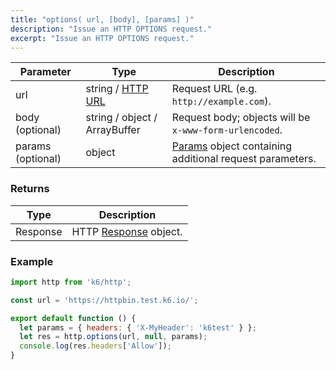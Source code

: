 ```yaml
---
title: "options( url, [body], [params] )"
description: "Issue an HTTP OPTIONS request."
excerpt: "Issue an HTTP OPTIONS request."
---
```


| Parameter         | Type                          | Description                                                                                           |
| ----------------- | ----------------------------- | ----------------------------------------------------------------------------------------------------- |
| url               | string / [HTTP URL](/javascript-api/k6-http/url-url#returns)                    | Request URL (e.g. `http://example.com`).                                                              |
| body (optional)   | string / object / ArrayBuffer | Request body; objects will be `x-www-form-urlencoded`.                                                |
| params (optional) | object                        | [Params](/javascript-api/k6-http/params) object containing additional request parameters.             |


### Returns

| Type     | Description                                                           |
| -------- | --------------------------------------------------------------------- |
| Response | HTTP [Response](/javascript-api/k6-http/response) object. |


### Example

<CodeGroup labels={[], lineNumbers=[true]}>

```javascript
import http from 'k6/http';

const url = 'https://httpbin.test.k6.io/';

export default function () {
  let params = { headers: { 'X-MyHeader': 'k6test' } };
  let res = http.options(url, null, params);
  console.log(res.headers['Allow']);
}
```

</CodeGroup>
